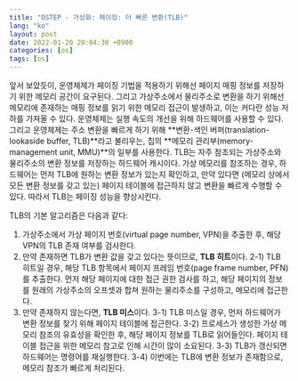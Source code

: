 ```yaml
---
title: "OSTEP - 가상화: 페이징: 더 빠른 변환(TLB)"
lang: "ko"
layout: post
date: 2022-01-20 20:04:30 +0900 
categories: [os]
tags: [os]
---
```

앞서 보았듯이, 운영체제가 페이징 기법을 적용하기 위해선 페이지 매핑 정보를 저장하기 위한 메모리 공간이 요구된다. 그리고 가상주소에서 물리주소로 변환을 하기 위해선 메모리에 존재하는 매핑 정보를 읽기 위한 메모리 접근이 발생하고, 이는 커다란 성능 저하를 가져올 수 있다. 운영체제는 실행 속도의 개선을 위해 하드웨어를 사용할 수 있다. 그리고 운영체제는 주소 변환을 빠르게 하기 위해 **변환-색인 버퍼(translation-lookaside buffer, TLB)**라고 불리우는, 칩의 **메모리 관리부(memory-management unit, MMU)**의 일부를 사용한다. TLB는 자주 참조되는 가상주소와 물리주소의 변환 정보를 저장하는 하드웨어 캐시이다. 가상 메모리를 참조하는 경우, 하드웨어는 먼저 TLB에 원하는 변환 정보가 있는지 확인하고, 만약 있다면 (메모리 상에서 모든 변환 정보를 갖고 있는) 페이지 테이블에 접근하지 않고 변환을 빠르게 수행할 수 있다. 따라서 TLB는 페이징 성능을 향상시킨다.

TLB의 기본 알고리즘은 다음과 같다:
1) 가상주소에서 가상 페이지 번호(virtual page number, VPN)을 추출한 후, 해당 VPN의 TLB 존재 여부를 검사한다.
2) 만약 존재하면 TLB가 변환 값을 갖고 있다는 뜻이므로, **TLB 히트**이다.
2-1) TLB 히트일 경우, 해당 TLB 항목에서 페이지 프레임 번호(page frame number, PFN)를 추출한다. 먼저 해당 페이지에 대한 접근 권한 검사를 하고, 해당 페이지의 정보를 원래의 가상주소의 오프셋과 합쳐 원하는 물리주소를 구성하고, 메모리에 접근한다.
3) 만약 존재하지 않는다면, **TLB 미스**이다.
3-1) TLB 미스일 경우, 먼저 하드웨어가 변환 정보를 찾기 위해 페이지 테이블에 접근한다.
3-2) 프로세스가 생성한 가상 메모리 참조의 유효성을 확인한 후, 해당 페이지 정보를 TLB로 읽어들인다. 페이지 테이블 접근을 위한 메모리 참고로 인해 시간이 많이 소요된다.
3-3) TLB가 갱신되면 하드웨어는 명령어를 재실행한다.
3-4) 이번에는 TLB에 변환 정보가 존재함으로, 메모리 참조가 빠르게 처리된다.
